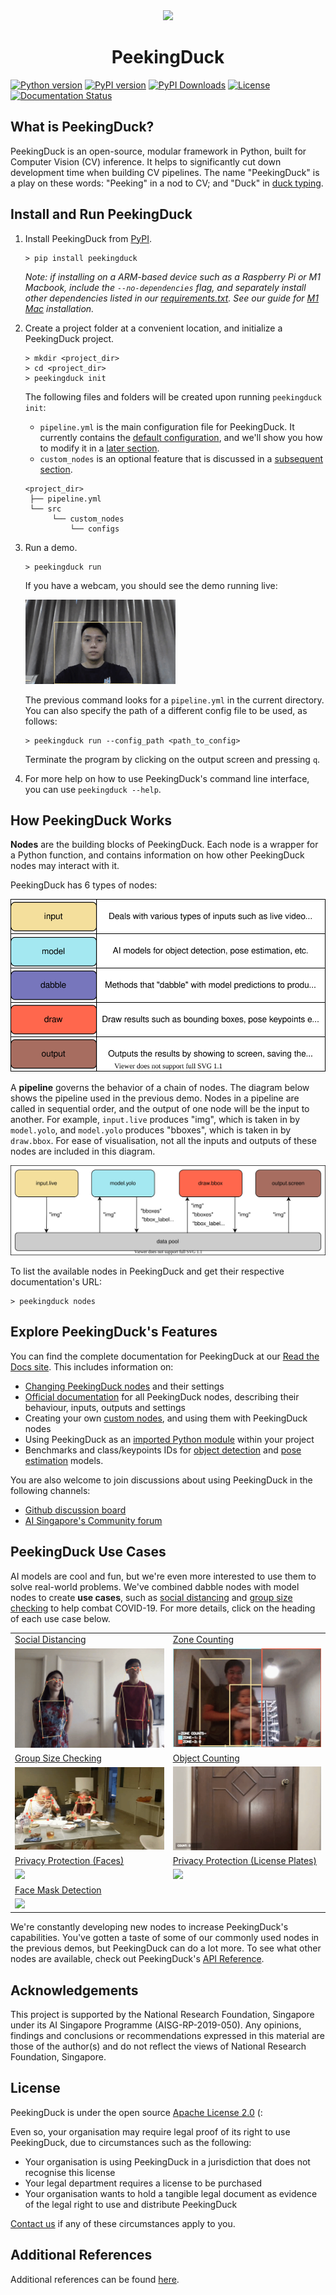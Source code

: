 <div align="center">
    <img src="https://raw.githubusercontent.com/aimakerspace/PeekingDuck/dev/images/readme/peekingduck.png" width="30%">
    <h1>PeekingDuck</h1>
</div>

[![Python version](https://img.shields.io/badge/python-3.6%20%7C%203.7%20%7C%203.8-blue.svg)](https://pypi.org/project/peekingduck/)
[![PyPI version](https://badge.fury.io/py/peekingduck.svg)](https://pypi.org/project/peekingduck/)
[![PyPI Downloads](https://img.shields.io/pypi/dm/peekingduck)](https://pypi.org/project/peekingduck/)
[![License](https://img.shields.io/badge/license-Apache%202.0-blue.svg)](https://github.com/aimakerspace/PeekingDuck/blob/dev/LICENSE)
[![Documentation Status](https://readthedocs.org/projects/peekingduck/badge/?version=stable)](https://peekingduck.readthedocs.io/en/stable/?badge=stable)

## What is PeekingDuck?

PeekingDuck is an open-source, modular framework in Python, built for Computer Vision (CV) inference. It helps to significantly cut down development time when building CV pipelines. The name "PeekingDuck" is a play on these words: "Peeking" in a nod to CV; and "Duck" in [duck typing](https://en.wikipedia.org/wiki/Duck_typing).


## Install and Run PeekingDuck

1. Install PeekingDuck from [PyPI](https://pypi.org/project/peekingduck/).
    ```
    > pip install peekingduck
    ```
    *Note: if installing on a ARM-based device such as a Raspberry Pi or M1 Macbook, include the `--no-dependencies` flag, and separately install other dependencies listed in our [requirements.txt](https://github.com/aimakerspace/PeekingDuck/blob/dev/requirements.txt). See our guide for [M1 Mac](https://peekingduck.readthedocs.io/en/stable/getting_started/01_installation.html#m1-mac-installation) installation.*

2. Create a project folder at a convenient location, and initialize a PeekingDuck project.
    ```
    > mkdir <project_dir>
    > cd <project_dir>
    > peekingduck init
    ```
    The following files and folders will be created upon running `peekingduck init`:
    - `pipeline.yml` is the main configuration file for PeekingDuck. It currently contains the [default configuration](pipeline.yml), and we'll show you how to modify it in a [later section](#changing-nodes-and-settings).
    - `custom_nodes` is an optional feature that is discussed in a [subsequent section](#create-custom-nodes).
    ```
    <project_dir>
     ├── pipeline.yml
     └── src
          └── custom_nodes
              └── configs
    ```

3. Run a demo.
    ```
    > peekingduck run
    ```

    If you have a webcam, you should see the demo running live:

    <img src="https://raw.githubusercontent.com/aimakerspace/PeekingDuck/dev/images/readme/yolo_demo.gif" width="50%">

    The previous command looks for a `pipeline.yml` in the current directory. You can also specify the path of a different config file to be used, as follows:
    ```
    > peekingduck run --config_path <path_to_config>
    ```

    Terminate the program by clicking on the output screen and pressing `q`.

4. For more help on how to use PeekingDuck's command line interface, you can use `peekingduck --help`.


## How PeekingDuck Works

**Nodes** are the building blocks of PeekingDuck. Each node is a wrapper for a Python function, and contains information on how other PeekingDuck nodes may interact with it.

PeekingDuck has 6 types of nodes:

<img src="https://raw.githubusercontent.com/aimakerspace/PeekingDuck/dev/diagrams/node_types.drawio.svg">

A **pipeline** governs the behavior of a chain of nodes. The diagram below shows the pipeline used in the previous demo. Nodes in a pipeline are called in sequential order, and the output of one node will be the input to another. For example, `input.live` produces "img", which is taken in by `model.yolo`, and `model.yolo` produces "bboxes", which is taken in by `draw.bbox`. For ease of visualisation, not all the inputs and outputs of these nodes are included in this diagram.

<img src="https://raw.githubusercontent.com/aimakerspace/PeekingDuck/dev/diagrams/yolo_demo.drawio.svg">

To list the available nodes in PeekingDuck and get their respective documentation's URL: 
 ```
 > peekingduck nodes
 ```


## Explore PeekingDuck's Features

You can find the complete documentation for PeekingDuck at our [Read the Docs site](https://peekingduck.readthedocs.io/en/stable/). This includes information on:
- [Changing PeekingDuck nodes](https://peekingduck.readthedocs.io/en/stable/getting_started/02_configure_pkdk.html) and their settings
- [Official documentation](https://peekingduck.readthedocs.io/en/stable/peekingduck.pipeline.nodes.html) for all PeekingDuck nodes, describing their behaviour, inputs, outputs and settings
- Creating your own [custom nodes](https://peekingduck.readthedocs.io/en/stable/getting_started/03_custom_nodes.html), and using them with PeekingDuck nodes
- Using PeekingDuck as an [imported Python module](https://peekingduck.readthedocs.io/en/stable/getting_started/04_import_peekingduck.html) within your project
- Benchmarks and class/keypoints IDs for [object detection](https://peekingduck.readthedocs.io/en/stable/resources/01a_object_detection.html) and [pose estimation](https://peekingduck.readthedocs.io/en/stable/resources/01b_pose_estimation.html) models.

You are also welcome to join discussions about using PeekingDuck in the following channels:
- [Github discussion board](https://github.com/aimakerspace/PeekingDuck/discussions)
- [AI Singapore's Community forum](https://community.aisingapore.org/groups/computer-vision/forum/)


## PeekingDuck Use Cases

AI models are cool and fun, but we're even more interested to use them to solve real-world problems. We've combined dabble nodes with model nodes to create **use cases**, such as [social distancing](https://aisingapore.org/2020/06/hp-social-distancing/) and [group size checking](https://aisingapore.org/2021/05/covid-19-stay-vigilant-with-group-size-checker/) to help combat COVID-19. For more details, click on the heading of each use case below.

|                                                              |                                                              |
| ------------------------------------------------------------ | ------------------------------------------------------------ |
| [Social Distancing](https://peekingduck.readthedocs.io/en/stable/use_cases/social_distancing.html) | [Zone Counting](https://peekingduck.readthedocs.io/en/stable/use_cases/zone_counting.html) |
| <img src="https://raw.githubusercontent.com/aimakerspace/PeekingDuck/dev/images/readme/social_distancing.gif" width="100%"> | <img src="https://raw.githubusercontent.com/aimakerspace/PeekingDuck/dev/images/readme/zone_counting.gif" width="100%"> |
| [Group Size Checking](https://peekingduck.readthedocs.io/en/stable/use_cases/group_size_checking.html) | [Object Counting](https://peekingduck.readthedocs.io/en/stable/use_cases/object_counting.html) |
| <img src="https://raw.githubusercontent.com/aimakerspace/PeekingDuck/dev/images/readme/group_size_check_2.gif" width="100%"> | <img src="https://raw.githubusercontent.com/aimakerspace/PeekingDuck/dev/images/readme/object_counting.gif" width="100%"> |
| [Privacy Protection (Faces)](https://peekingduck.readthedocs.io/en/stable/use_cases/privacy_protection_faces.html) | [Privacy Protection (License Plates)](https://peekingduck.readthedocs.io/en/stable/use_cases/privacy_protection_license_plates.html) |
| <img src="https://raw.githubusercontent.com/aimakerspace/PeekingDuck/dev/images/readme/privacy_protection_faces.gif" width="100%"> | <img src="https://raw.githubusercontent.com/aimakerspace/PeekingDuck/dev/images/readme/privacy_protection_license_plates.gif" width="100%"> |
| [Face Mask Detection](https://peekingduck.readthedocs.io/en/stable/use_cases/face_mask_detection.html) |                                                              |
| <img src="https://raw.githubusercontent.com/aimakerspace/PeekingDuck/dev/images/readme/mask_detection.gif" width="100%"> |                                                              |

We're constantly developing new nodes to increase PeekingDuck's capabilities. You've gotten a taste of some of our commonly used nodes in the previous demos, but PeekingDuck can do a lot more. To see what other nodes are available, check out PeekingDuck's [API Reference](https://peekingduck.readthedocs.io/en/stable/peekingduck.pipeline.nodes.html).


## Acknowledgements

This project is supported by the National Research Foundation, Singapore under its AI Singapore Programme (AISG-RP-2019-050). Any opinions, findings and conclusions or recommendations expressed in this material are those of the author(s) and do not reflect the views of National Research Foundation, Singapore.

## License

PeekingDuck is under the open source [Apache License 2.0](https://github.com/aimakerspace/PeekingDuck/blob/dev/LICENSE) (:

Even so, your organisation may require legal proof of its right to use PeekingDuck, due to circumstances such as the following:
- Your organisation is using PeekingDuck in a jurisdiction that does not recognise this license
- Your legal department requires a license to be purchased
- Your organisation wants to hold a tangible legal document as evidence of the legal right to use and distribute PeekingDuck

[Contact us](https://aisingapore.org/home/contact/) if any of these circumstances apply to you.

## Additional References
Additional references can be found [here](https://peekingduck.readthedocs.io/en/stable/resources/02_bibliography.html).
